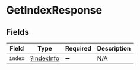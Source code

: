 # GetIndexResponse


## Fields

| Field                                          | Type                                           | Required                                       | Description                                    |
| ---------------------------------------------- | ---------------------------------------------- | ---------------------------------------------- | ---------------------------------------------- |
| `index`                                        | [?IndexInfo](../../models/shared/IndexInfo.md) | :heavy_minus_sign:                             | N/A                                            |